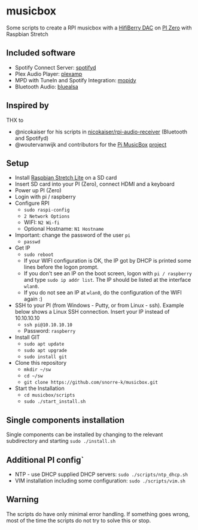 # musicbox

Some scripts to create a RPI musicbox with a [HifiBerry DAC](https://www.hifiberry.com/) on [PI Zero](https://www.raspberrypi.org/products/raspberry-pi-zero/) with Raspbian Stretch

## Included software

- Spotify Connect Server: [spotifyd](https://github.com/Spotifyd/spotifyd)
- Plex Audio Player: [plexamp](https://plexamp.com/)
- MPD with TuneIn and Spotify Integration: [mopidy](https://www.mopidy.com/)
- Bluetooth Audio: [bluealsa](https://github.com/Arkq/bluez-alsa)

## Inspired by

THX to
- @nicokaiser for his scripts in [nicokaiser/rpi-audio-receiver](https://github.com/nicokaiser/rpi-audio-receiver) (Bluetooth and Spotifyd)
- @woutervanwijk and contributors for the [Pi MusicBox](https://www.pimusicbox.com) [project](https://github.com/pimusicbox/pimusicbox)

## Setup

- Install [Raspbian Stretch Lite](https://www.raspberrypi.org/downloads/raspbian/) on a SD card
- Insert SD card into your PI (Zero), connect HDMI and a keyboard
- Power up PI (Zero)
- Login with pi / raspberry
- Configure RPI
  - `sudo raspi-config`
  - `2 Network Options`
  - WIFI: `N2 Wi-fi`
  - Optional Hostname: `N1 Hostname`
- Important: change the password of the user `pi`
  - `passwd`
- Get IP
  - `sudo reboot`
  - If your WIFI configuration is OK, the IP got by DHCP is printed some lines before the logon prompt.
  - If you don't see an IP on the boot screen, logon with `pi / raspberry` and type `sudo ip addr list`. The IP should be listed at the interface `wlan0`.
  - If you do not see an IP at `wlan0`, do the configuration of the WIFI again :)
- SSH to your PI (from Windows - Putty, or from Linux - ssh). Example below shows a Linux SSH connection. Insert your IP instead of 10.10.10.10
  - `ssh pi@10.10.10.10`
  - Password: `raspberry`
- Install GIT
  - `sudo apt update`
  - `sudo apt upgrade`
  - `sudo install git`
- Clone this repository
  - `mkdir ~/sw`
  - `cd ~/sw`
  - `git clone https://github.com/snorre-k/musicbox.git`
- Start the Installation
  - `cd musicbox/scripts`
  - `sudo ./start_install.sh`

## Single components installation

Single components can be installed by changing to the relevant subdirectory and starting `sudo ./install.sh`

## Additional PI config`

- NTP - use DHCP supplied DHCP servers: `sudo ./scripts/ntp_dhcp.sh`
- VIM installation including some configuration: `sudo ./scripts/vim.sh`

## Warning

The scripts do have only minimal error handling. If something goes wrong, most of the time the scripts do not try to solve this or stop.
